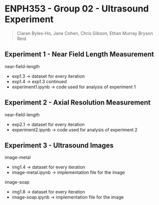 # ENPH353 - Group 02 - Ultrasound Experiment
> Ciaran Byles-Ho, Jane Cohen, Chris Gibson, Ethan Murray Bryson Reid

## Experiment 1 - Near Field Length Measurement
near-field-length
- exp1.3 -> dataset for every iteration
- exp1.4 -> exp1.3 continued
- experiment1.ipynb -> code used for analysis of experiment 1

## Experiment 2 - Axial Resolution Measurement
near-field-length
- exp2.1 -> dataset for every iteration
- experiment2.ipynb -> code used for analysis of experiment 2

## Experiment 3 - Ultrasound Images
image-metal
- img1.4 -> dataset for every iteration
- image-metal.ipynb -> implementation file for the image

image-soap
- img1.8 -> dataset for every iteration
- image-soap.ipynb -> implementation file for the image
